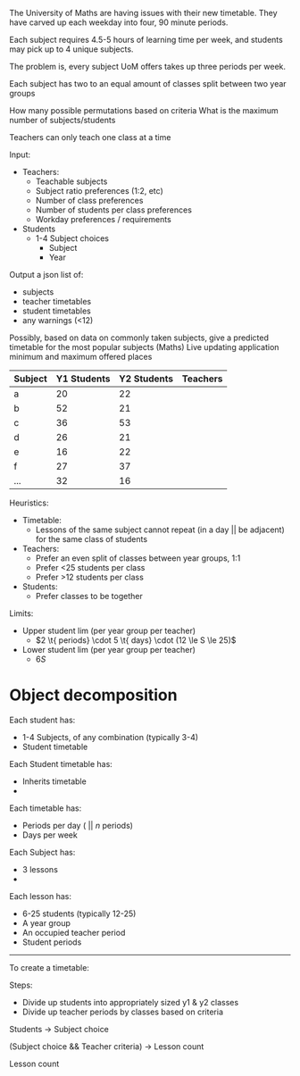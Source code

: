 
The University of Maths are having issues with their new timetable. They have carved up each weekday into four, 90 minute periods.

Each subject requires 4.5-5 hours of learning time per week, and students may pick up to 4 unique subjects.

The problem is, every subject UoM offers takes up three periods per week.

Each subject has two to  an equal amount of classes split between two year groups



How many possible permutations based on criteria
What is the maximum number of subjects/students




Teachers can only teach one class at a time

Input:
- Teachers:
	- Teachable subjects
	- Subject ratio preferences (1:2, etc)
	- Number of class preferences
	- Number of students per class preferences
	- Workday preferences / requirements
- Students
	- 1-4 Subject choices 
		- Subject
		- Year

Output a json list of:
- subjects
- teacher timetables
- student timetables
- any warnings (<12)

Possibly, based on data on commonly taken subjects, give a predicted timetable for the most popular subjects (Maths)
Live updating application minimum and maximum offered places

| Subject | Y1 Students | Y2 Students | Teachers |
| ------- | ----------- | ----------- | -------- |
| a       | 20          | 22          |          |
| b       | 52          | 21          |          |
| c       | 36          | 53          |          |
| d       | 26          | 21          |          |
| e       | 16          | 22          |          |
| f       | 27          | 37          |          |
| ...     | 32          | 16          |          |

Heuristics: 
- Timetable:
	- Lessons of the same subject cannot repeat (in a day || be adjacent) for the same class of students
- Teachers:
	- Prefer an even split of classes between year groups, 1:1
	- Prefer <25 students per class 
	- Prefer >12 students per class
- Students:
	- Prefer classes to be together

Limits:
- Upper student lim (per year group per teacher)
	- $2 \t{ periods} \cdot 5 \t{ days} \cdot (12 \le S \le 25)$
- Lower student lim (per year group per teacher)
	- $6 S$




# Object decomposition

Each student has:
- 1-4 Subjects, of any combination (typically 3-4)
- Student timetable

Each Student timetable has:
- Inherits timetable
- 

Each timetable has:
- Periods per day ( || $n$ periods)
- Days per week

Each Subject has:
- 3 lessons
- 

Each lesson has:
- 6-25 students (typically 12-25)
- A year group
- An occupied teacher period
- Student periods



---

To create a timetable:

Steps:
- Divide up students into appropriately sized y1 & y2 classes
- Divide up teacher periods by classes based on criteria



Students -> Subject choice

(Subject choice && Teacher criteria) -> Lesson count

Lesson count
